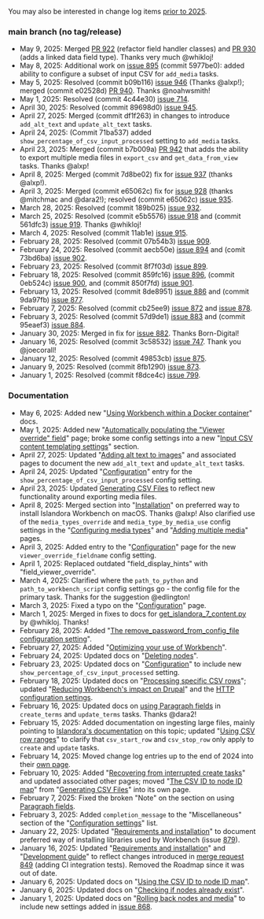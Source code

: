 You may also be interested in change log items [prior to 2025](/islandora_workbench_docs/changelog_up_to_2024/).

### main branch (no tag/release)

* May 9, 2025: Merged [PR 922](https://github.com/mjordan/islandora_workbench/pull/922) (refactor field handler classes) and [PR 930](https://github.com/mjordan/islandora_workbench/pull/930) (adds a linked data field type). Thanks very much @whikloj!
* May 8, 2025: Additional work on [issue 895](https://github.com/mjordan/islandora_workbench/issues/714) (commit 5977be0): added ability to configure a subset of input CSV for `add_media` tasks.
* May 5, 2025: Resolved (commit b09b116) [issue 946](https://github.com/mjordan/islandora_workbench/issues/946) (Thanks @alxp!); merged (commit e02528d) [PR 940](https://github.com/mjordan/islandora_workbench/pull/940). Thanks @noahwsmith!
* May 1, 2025: Resolved (commit 4c44e30) [issue 714](https://github.com/mjordan/islandora_workbench/issues/714).
* April 30, 2025: Resolved (commit 89698d0) [issue 945](https://github.com/mjordan/islandora_workbench/issues/945).
* April 27, 2025: Merged (commit df1f263) in changes to introduce `add_alt_text` and `update_alt_text` tasks.
* April 24, 2025: (Commit 71ba537) added `show_percentage_of_csv_input_processed` setting to `add_media` tasks.
* April 23, 2025: Merged (commit b7b009a) [PR 942](https://github.com/mjordan/islandora_workbench/pull/942) that adds the ability to export multiple media files in `export_csv` and `get_data_from_view` tasks. Thanks @alxp!
* April 8, 2025: Merged (commit 7d8be02) fix for [issue 937](https://github.com/mjordan/islandora_workbench/issues/937) (thanks @alxp!).
* April 3, 2025: Merged (commit e65062c) fix for [issue 928](https://github.com/mjordan/islandora_workbench/issues/932) (thanks @mitchmac and @dara2!); resolved (commit e65062c) [issue 935](https://github.com/mjordan/islandora_workbench/issues/935).
* March 28, 2025: Resolved (commit 189b025) [issue 932](https://github.com/mjordan/islandora_workbench/issues/932).
* March 25, 2025: Resolved (commit e5b5576) [issue 918](https://github.com/mjordan/islandora_workbench/issues/918) and (commit 561dfc3) [issue 919](https://github.com/mjordan/islandora_workbench/issues/919). Thanks @whikloj!
* March 4, 2025: Resolved (commit 11ab1e) [issue 915](https://github.com/mjordan/islandora_workbench/issues/915).
* February 28, 2025: Resolved (commit 07b54b3) [issue 909](https://github.com/mjordan/islandora_workbench/issues/909).
* February 24, 2025: Resolved (commit aecb50e) [issue 894](https://github.com/mjordan/islandora_workbench/issues/894) and (comit 73bd6ba) [issue 902](https://github.com/mjordan/islandora_workbench/issues/902).
* February 23, 2025: Resolved (commit 8f7f03d) [issue 899](https://github.com/mjordan/islandora_workbench/issues/899).
* February 18, 2025: Resolved (commit 859fc16) [issue 896](https://github.com/mjordan/islandora_workbench/issues/896), (commit 0eb524c) [issue 900](https://github.com/mjordan/islandora_workbench/issues/900), and (commit 850f7fd) [issue 901](https://github.com/mjordan/islandora_workbench/issues/901).
* February 13, 2025: Resolved (commit 8de8951) [issue 886](https://github.com/mjordan/islandora_workbench/issues/886) and (commit 9da97fb) [issue 877](https://github.com/mjordan/islandora_workbench/issues/877).
* February 7, 2025: Resolved (commit cb25ee9) [issue 872](https://github.com/mjordan/islandora_workbench/issues/872) and [issue 878](https://github.com/mjordan/islandora_workbench/issues/878).
* February 3, 2025: Resolved (commit 57d9de1) [issue 883](https://github.com/mjordan/islandora_workbench/issues/883) and (commit 95eaef3) [issue 884](https://github.com/mjordan/islandora_workbench/issues/884).
* January 30, 2025: Merged in fix for [issue 882](https://github.com/mjordan/islandora_workbench/issues/882). Thanks Born-Digital!
* January 16, 2025: Resolved (commit 3c58532) [issue 747](https://github.com/mjordan/islandora_workbench/issues/747). Thank you @joecorall!
* January 12, 2025: Resolved (commit 49853cb) [issue 875](https://github.com/mjordan/islandora_workbench/issues/875).
* January 9, 2025: Resolved (commit 8fb1290) [issue 873](https://github.com/mjordan/islandora_workbench/issues/873).
* January 1, 2025: Resolved (commit f8dce4c) [issue 799](https://github.com/mjordan/islandora_workbench/issues/799).


### Documentation

* May 6, 2025: Added new "[Using Workbench within a Docker container](/islandora_workbench_docs/installation/#using-workbench-within-a-docker-container)" docs.
* May 1, 2025: Added new "[Automatically populating the "Viewer override" field](/islandora_workbench_docs/viewer_override/)" page; broke some config settings into a new "[Input CSV content templating settings](/islandora_workbench_docs/configuration/#input-csv-content-templating-settings)" section.
* April 27, 2025: Updated "[Adding alt text to images](/islandora_workbench_docs/alt_text/)" and associated pages to document the new `add_alt_text` and `update_alt_text` tasks.
* April 24, 2025: Updated "[Configuration](/islandora_workbench_docs/configuration/)" entry for the `show_percentage_of_csv_input_processed` config setting.
* April 23, 2025: Updated [Generating CSV Files](/islandora_workbench_docs/generating_csv_files/) to reflect new functionality around exporting media files.
* April 8, 2025: Merged section into "[Installation](/islandora_workbench_docs/installation/)" on preferred way to install Islandora Workbench on macOS. Thanks @alxp! Also clarified use of the `media_types_override` and `media_type_by_media_use` config settings in the "[Configuring media types](/islandora_workbench_docs/media_types/)" and "[Adding multiple media](/islandora_workbench_docs/adding_multiple_media/)" pages.
* April 3, 2025: Added entry to the "[Configuration](/islandora_workbench_docs/configuration/#paged-and-compound-content-settings)" page for the new `viewer_override_fieldname` config setting.
* April 1, 2025: Replaced outdated "field_display_hints" with "field_viewer_override".
* March 4, 2025: Clarified where the `path_to_python` and `path_to_workbench_script` config settings go - the config file for the primary task. Thanks for the suggestion @edlington!
* March 3, 2025: Fixed a typo on the "[Configuration](/islandora_workbench_docs/configuration/)" page.
* March 1, 2025: Merged in fixes to docs for [get_islandora_7_content.py](/islandora_workbench_docs/exporting_islandora_7_content/) by @whikloj. Thanks!
* February 28, 2025: Added "[The remove_password_from_config_file configuration setting](/islandora_workbench_docs/installation/#the-remove_password_from_config_file-configuration-setting)".
* February 27, 2025: Added "[Optimizing your use of Workbench](/islandora_workbench_docs/optimizing_your_use_of_workbench/)".
* February 24, 2025: Updated docs on "[Deleting nodes](/islandora_workbench_docs/deleting_nodes/)".
* February 23, 2025: Updated docs on "[Configuration](/islandora_workbench_docs/configuration/)" to include new `show_percentage_of_csv_input_processed` setting.
* February 18, 2025: Updated docs on "[Processing specific CSV rows](/islandora_workbench_docs/ignoring_csv_rows_and_columns/#processing-specific-csv-rows)"; updated "[Reducing Workbench's impact on Drupal](/islandora_workbench_docs/reducing_load/)" and the [HTTP configuration settings](/islandora_workbench_docs/configuration/#http-settings).
* February 16, 2025: Updated docs on [using Paragraph fields](/islandora_workbench_docs/fields/#using-paragraph-fields-in-create_terms-and-update_terms-tasks) in `create_terms` and `update_terms` tasks. Thanks @dara2!
* February 15, 2025: Added documentation on ingesting large files, mainly pointing to [Islandora's documentation](https://islandora.github.io/documentation/user-documentation/uploading-large-files/) on this topic; updated "[Using CSV row ranges](/islandora_workbench_docs/ignoring_csv_rows_and_columns/#using-csv-row-ranges)" to clarify that `csv_start_row` and `csv_stop_row` only apply to `create` and `update` tasks.
* February 14, 2025: Moved change log entries up to the end of 2024 into their [own page](/islandora_workbench_docs/changelog_up_to_2024/).
* February 10, 2025: Added "[Recovering from interrupted create tasks](/islandora_workbench_docs/recovery_mode/)" and updated associated other pages; moved "[The CSV ID to node ID map](/islandora_workbench_docs/csv_id_to_node_id_map/)" from "[Generating CSV Files](/islandora_workbench_docs/generating_csv_files/)" into its own page.
* February 7, 2025: Fixed the broken "Note" on the section on using [Paragraph fields](/islandora_workbench_docs/fields/#paragraphs-entity-reference-revisions-fields).
* February 3, 2025: Added `completion_message` to the "Miscellaneous" section of the "[Configuration settings](/islandora_workbench_docs/configuration/#miscellaneous-settings)" list.
* January 22, 2025: Updated "[Requirements and installation](/islandora_workbench_docs/installation/)" to document preferred way of installing libraries used by Workbench (issue [879](https://github.com/mjordan/islandora_workbench/issues/879)).
* January 16, 2025: Updated "[Requirements and installation](/islandora_workbench_docs/installation/)" and "[Development guide](/islandora_workbench_docs/development_guide/)" to reflect changes introduced in [merge request 849](https://github.com/mjordan/islandora_workbench/pull/849) (adding CI integration tests). Removed the Roadmap since it was out of date.
* January 6, 2025: Updated docs on "[Using the CSV ID to node ID map](islandora_workbench_docs/generating_csv_files/#using-the-csv-id-to-node-id-map)".
* January 6, 2025: Updated docs on "[Checking if nodes already exist](/islandora_workbench_docs/checking_if_nodes_exist/)".
* January 1, 2025: Updated docs on "[Rolling back nodes and media](/islandora_workbench_docs/rolling_back/)" to include new settings added in [issue 868](https://github.com/mjordan/islandora_workbench/issues/868).
